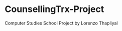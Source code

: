 CounsellingTrx-Project
======================

Computer Studies School Project by Lorenzo Thapliyal

